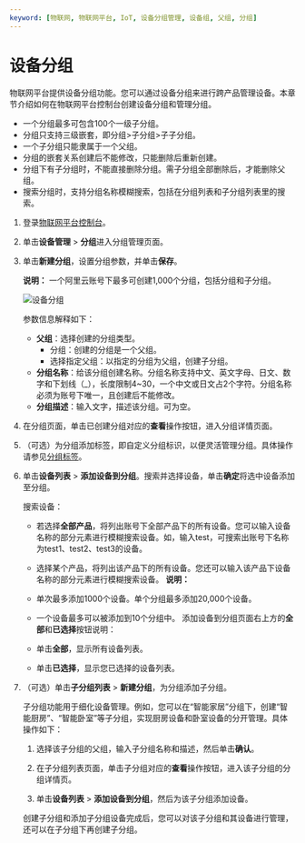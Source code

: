 ```yaml
---
keyword: [物联网, 物联网平台, IoT, 设备分组管理, 设备组, 父组, 分组]
---
```


# 设备分组

物联网平台提供设备分组功能。您可以通过设备分组来进行跨产品管理设备。本章节介绍如何在物联网平台控制台创建设备分组和管理分组。

-   一个分组最多可包含100个一级子分组。
-   分组只支持三级嵌套，即分组\>子分组\>子子分组。
-   一个子分组只能隶属于一个父组。
-   分组的嵌套关系创建后不能修改，只能删除后重新创建。
-   分组下有子分组时，不能直接删除分组。需子分组全部删除后，才能删除父组。
-   搜索分组时，支持分组名称模糊搜索，包括在分组列表和子分组列表里的搜索。

1.  登录[物联网平台控制台](https://iot.console.aliyun.com/)。

2.  单击**设备管理** \> **分组**进入分组管理页面。

3.  单击**新建分组**，设置分组参数，并单击**保存**。

    **说明：** 一个阿里云账号下最多可创建1,000个分组，包括分组和子分组。

    ![设备分组](https://static-aliyun-doc.oss-cn-hangzhou.aliyuncs.com/assets/img/zh-CN/5286549951/p11979.png)

    参数信息解释如下：

    -   **父组**：选择创建的分组类型。
        -   分组：创建的分组是一个父组。
        -   选择指定父组：以指定的分组为父组，创建子分组。
    -   **分组名称**：给该分组创建名称。分组名称支持中文、英文字母、日文、数字和下划线（\_），长度限制4~30，一个中文或日文占2个字符。分组名称必须为账号下唯一，且创建后不能修改。
    -   **分组描述**：输入文字，描述该分组。可为空。
4.  在分组页面，单击已创建分组对应的**查看**操作按钮，进入分组详情页面。

5.  （可选）为分组添加标签，即自定义分组标识，以便灵活管理分组。具体操作请参见[分组标签](/intl.zh-CN/设备管理/标签.md)。

6.  单击**设备列表** \> **添加设备到分组**。搜索并选择设备，单击**确定**将选中设备添加至分组。

    搜索设备：

    -   若选择**全部产品**，将列出账号下全部产品下的所有设备。您可以输入设备名称的部分元素进行模糊搜索设备。如，输入test，可搜索出账号下名称为test1、test2、test3的设备。
    -   选择某个产品，将列出该产品下的所有设备。您还可以输入该产品下设备名称的部分元素进行模糊搜索设备。
    **说明：**

    -   单次最多添加1000个设备。单个分组最多添加20,000个设备。
    -   一个设备最多可以被添加到10个分组中。
    添加设备到分组页面右上方的**全部**和**已选择**按钮说明：

    -   单击**全部**，显示所有设备列表。
    -   单击**已选择**，显示您已选择的设备列表。
7.  （可选）单击**子分组列表** \> **新建分组**，为分组添加子分组。

    子分组功能用于细化设备管理。例如，您可以在“智能家居”分组下，创建“智能厨房”、“智能卧室”等子分组，实现厨房设备和卧室设备的分开管理。具体操作如下：

    1.  选择该子分组的父组，输入子分组名称和描述，然后单击**确认**。

    2.  在子分组列表页面，单击子分组对应的**查看**操作按钮，进入该子分组的分组详情页。

    3.  单击**设备列表** \> **添加设备到分组**，然后为该子分组添加设备。

    创建子分组和添加子分组设备完成后，您可以对该子分组和其设备进行管理，还可以在子分组下再创建子分组。


